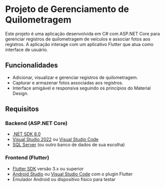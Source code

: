 # Projeto de Gerenciamento de Quilometragem

Este projeto é uma aplicação desenvolvida em C# com ASP.NET Core para gerenciar registros de quilometragem de veículos e associar fotos aos registros. A aplicação interage com um aplicativo Flutter que atua como interface de usuário.

## Funcionalidades

- Adicionar, visualizar e gerenciar registros de quilometragem.
- Capturar e armazenar fotos associadas aos registros.
- Interface amigável e responsiva seguindo os princípios do Material Design.

## Requisitos


### Backend (ASP.NET Core)

- [.NET SDK 8.0](https://dotnet.microsoft.com/download/dotnet/8.0)
- [Visual Studio 2022](https://visualstudio.microsoft.com/) ou [Visual Studio Code](https://code.visualstudio.com/)
- [SQL Server](https://www.microsoft.com/sql-server/sql-server-downloads) (ou outro banco de dados de sua escolha)

### Frontend (Flutter)

- [Flutter SDK](https://docs.flutter.dev/get-started/install) versão 3.x ou superior
- [Android Studio](https://developer.android.com/studio) ou [Visual Studio Code](https://code.visualstudio.com/) com o plugin Flutter
- Emulador Android ou dispositivo físico para testar

